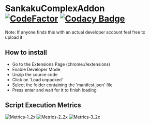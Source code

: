 # SankakuComplexAddon [![CodeFactor](https://www.codefactor.io/repository/github/disrc/sankakucomplexaddon/badge/main)](https://www.codefactor.io/repository/github/disrc/sankakucomplexaddon/overview/main) [![Codacy Badge](https://app.codacy.com/project/badge/Grade/c4f9fe122157426498d7502c792c214c)](https://www.codacy.com/gh/Disrc/SankakuComplexAddon/dashboard?utm_source=github.com&amp;utm_medium=referral&amp;utm_content=Disrc/SankakuComplexAddon&amp;utm_campaign=Badge_Grade)

Note: If anyone finds this with an actual developer account feel free to upload it

## How to install
- Go to the Extensions Page (chrome://extensions)
- Enable Developer Mode
- Unzip the source code
- Click on 'Load unpacked'
- Select the folder containing the 'manifest.json' file
- Press enter and wait for it to finish loading

## Script Execution Metrics
![Metrics-1_2x](https://user-images.githubusercontent.com/89601602/131110388-956546f6-5423-415f-9d9c-8cafa290f383.PNG)
![Metrics-2_2x](https://user-images.githubusercontent.com/89601602/131110392-f78e04fb-b210-48e5-8472-ae0f271990be.PNG)
![Metrics-3_2x](https://user-images.githubusercontent.com/89601602/131110390-d3c92409-275b-4b76-bb71-6c3b14f2d4a6.PNG)
